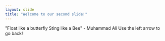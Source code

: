 ```yaml
---
layout: slide
title: "Welcome to our second slide!"
---
```

"Float like a butterfly Sting like a Bee" - Muhammad Ali
Use the left arrow to go back!
